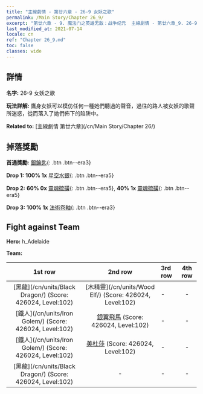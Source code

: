 ```yaml
---
title: "主線劇情 - 第廿六章 - 26-9 女妖之歌"
permalink: /Main Story/Chapter 26_9/
excerpt: "第廿六章 - 9. 魔法门之英雄无敌：战争纪元  主線劇情 - 第廿六章_9. 26-9 女妖之歌"
last_modified_at: 2021-07-14
locale: cn
ref: "Chapter 26_9.md"
toc: false
classes: wide
---
```


## 詳情

 **名字:** 26-9 女妖之歌

 **玩法詳解:** 鷹身女妖可以模仿任何一種她們聽過的聲音，過往的路人被女妖的歌聲所迷惑，從而落入了她們佈下的陷阱中。

 **Related to:** [主線劇情 第廿六章](/cn/Main Story/Chapter 26/)

## 掉落獎勵

 **首通獎勵:** [銀鑰匙](/cn/Items/con_693/){: .btn .btn--era3}

 **Drop 1:** **100% 1x** [星空水銀](/cn/Items/mat_91/){: .btn .btn--era5}

 **Drop 2:** **60% 0x** [靈魂硫磺](/cn/Items/mat_85/){: .btn .btn--era5}, **40% 1x** [靈魂硫磺](/cn/Items/mat_85/){: .btn .btn--era5}

 **Drop 3:** **100% 1x** [法術卷軸](/cn/Items/con_694/){: .btn .btn--era3}


## Fight against Team
 **Hero:** h_Adelaide

 **Team:**


  | 1st row | 2nd row | 3rd row | 4th row |
  |:----:|:----:|:----|:----:|
  | [黑龍](/cn/units/Black Dragon/) (Score: 426024, Level:102)  | [木精靈](/cn/units/Wood Elf/) (Score: 426024, Level:102)  | - | - |
  | [鐵人](/cn/units/Iron Golem/) (Score: 426024, Level:102)  | [銀翼飛馬](/cn/units/Pegasus/) (Score: 426024, Level:102)  | - | - |
  | [鐵人](/cn/units/Iron Golem/) (Score: 426024, Level:102)  | [美杜莎](/cn/units/Medusa/) (Score: 426024, Level:102)  | - | - |
  | [黑龍](/cn/units/Black Dragon/) (Score: 426024, Level:102)  | - | - | - |


